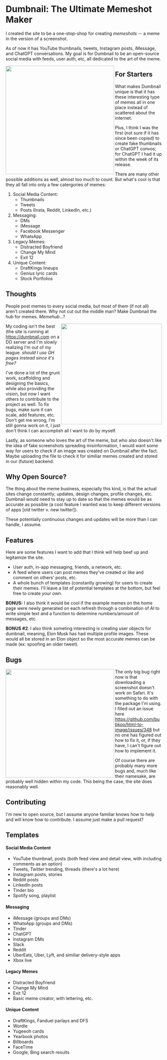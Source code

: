 # Dumbnail: The Ultimate Memeshot Maker

I created the site to be a one-stop-shop for creating _memeshots_ -- a meme in the version of a screenshot.

As of now it has YouTube thumbnails, tweets, Instagram posts, iMessage, and ChatGPT conversations. My goal is for Dumbnail to be an open-source social media with feeds, user auth, etc, all dedicated to the art of the meme.

<img src="https://user-images.githubusercontent.com/92326059/233871356-8b4b6480-19c7-478d-a2e0-f643455da28b.png" align="left" width="350px" >

## For Starters

What makes Dumbnail unique is that it has these interesting type of memes all in one place instead of scattered about the internet.

Plus, I think I was the first (not sure if it has since been copied) to create fake thumbnails or ChatGPT convos; for ChatGPT I had it up within the week of its release.

There are many other possible additions as well, almost too much to count. But what's cool is that they all fall into only a few catergories of memes:

1. Social Media Content:
   - Thumbnails
   - Tweets
   - Posts (Insta, Reddit, LinkedIn, etc.)
2. Messaging:
   - DMs
   - iMessage
   - Facebook Messenger
   - WhatsApp
3. Legacy Memes:
   - Distracted Boyfriend
   - Change My Mind
   - Exit 12
4. Unique Content:
   - DraftKings lineups
   - Genius lyric cards
   - Stock Portfolios

## Thoughts

People post memes to every social media, but most of them (if not all) aren't created there. Why not cut out the middle man? Make Dumbnail the hub for memes. _Memehub_...?

<img src="https://user-images.githubusercontent.com/92326059/233871700-1d1271e7-98a1-49f6-a7d0-0c2cb07b3fcf.png" align="right" width="325px" >

My coding isn't the best (the site is running at https://dumbnail.com on a DO server and I'm slowly realizing I'm out of my league. _should I use GH pages instead since it's free?_

I've done a lot of the grunt work, scaffolding and designing the basics, while also providing the vision, but now I want others to contribute to the project as well. To fix bugs, make sure it can scale, add features, etc. Don't get me wrong, I'm still gonna work on it, I just don't think I can accomplish all I want to do by myself.

Lastly, as someone who loves the art of the meme, but who also doesn't like the idea of fake screenshots spreading misinformation, I would want some way for users to check if an image was created on Dumbnail after the fact. Maybe uploading the file to check it for similiar memes created and stored in our (future) backend.

## Why Open Source?
The thing about the meme business, especially this kind, is that the actual sites change constantly; updates, design changes, profile changes, etc. Dumbnail would need to stay up to date so that the memes would be as accurate as possible (a cool feature I wanted was to keep different versions of apps [old twitter v. new twitter]). 

These potentially continuous changes and updates will be more than I can handle, I assume.

## Features

Here are some features I want to add that I think will help beef up and legitamize the site.

- User auth, in-app messaging, friends, a network, etc.
- A feed where users can post memes they've created or like and comment on others' posts, etc.
- A whole bunch of templates (constantly growing) for users to create their memes. I'll leave a list of potential templates at the bottom, but feel free to create your own.

**BONUS:** I also think it would be cool if the example memes on the home page were newly generated on each refresh through a combination of AI to write simple text and a function to determine numbers/amount of messages, etc.

**BONUS #2**: I also think someting interesting is creating user objects for dumbnail, meaning, Elon Musk has had multiple profile images. These would all be stored in an Elon object so the most accurate memes can be made (ex: spoofing an older tweet).

## Bugs

<img src="https://user-images.githubusercontent.com/92326059/233872109-e6cdd629-6cfc-4230-897a-0072072027eb.png" align="left" width="350px" >

The only big bug right now is that downloading a screenshot doesn't work on Safari. It's something to do with the package I'm using. I filled out an issue here https://github.com/bubkoo/html-to-image/issues/348 but no one has figured out how to fix it, or, if they have, I can't figure out how to implement it.

Of course there are probably many more bugs and, much like their namesake, are probably well hidden within my code. This being the case, the site does reasonably well.

## Contributing

I'm new to open source, but I assume anyone familiar knows how to help and will know how to contribute. I assume just make a pull request?

## Templates

#### Social Media Content

- YouTube thumbnail, posts (both feed view and detail view, with including comments as an option)
- Tweets, Twitter trending, threads (there's a lot here)
- Instagram posts, stories
- Reddit posts
- LinkedIn posts
- Tinder bio
- Spotify song, playlist

#### Messaging

- iMessage (groups and DMs)
- WhatsApp (groups and DMs)
- Tinder
- ChatGPT
- Instagram DMs
- Slack
- Reddit
- UberEats, Uber, Lyft, and similiar delivery-style apps
- Xbox live

#### Legacy Memes

- Distracted Boyfriend
- Change My Mind
- Exit 12
- Basic meme creator, with lettering, etc.

#### Unique Content

- DraftKings, Fanduel parlays and DFS
- Wordle
- Yugeeoh cards
- Yearbook photos
- Billboards
- FaceTime
- Google, Bing search results
